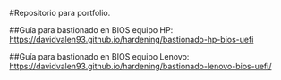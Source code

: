 #Repositorio para portfolio.

##Guía para bastionado en BIOS equipo HP:
https://davidvalen93.github.io/hardening/bastionado-hp-bios-uefi

##Guía para bastionado en BIOS equipo Lenovo:
https://davidvalen93.github.io/hardening/bastionado-lenovo-bios-uefi/
